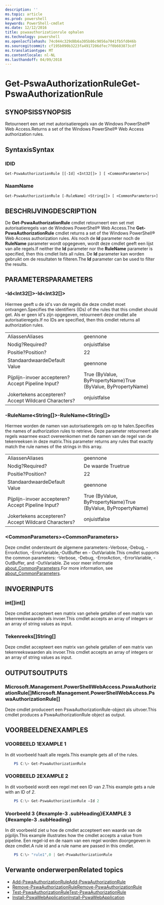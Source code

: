 ```yaml
---
description: ''
ms.topic: article
ms.prod: powershell
keywords: PowerShell-cmdlet
ms.date: 12/12/2016
title: pswaauthorizationrule ophalen
ms.technology: powershell
ms.openlocfilehash: 74c044c329d8b6a305b86c9056a7041fb5fd046b
ms.sourcegitcommit: cf195b090b3223fa4917206dfec7f0b603873cdf
ms.translationtype: MT
ms.contentlocale: nl-NL
ms.lasthandoff: 04/09/2018
---
```

# <a name="get-pswaauthorizationrule"></a><span data-ttu-id="55e99-103">Get-PswaAuthorizationRule</span><span class="sxs-lookup"><span data-stu-id="55e99-103">Get-PswaAuthorizationRule</span></span>

## <a name="synopsis"></a><span data-ttu-id="55e99-104">SYNOPSIS</span><span class="sxs-lookup"><span data-stu-id="55e99-104">SYNOPSIS</span></span>

<span data-ttu-id="55e99-105">Retourneert een set met autorisatieregels van de Windows PowerShell® Web Access.</span><span class="sxs-lookup"><span data-stu-id="55e99-105">Returns a set of the Windows PowerShell® Web Access authorization rules.</span></span>

## <a name="syntax"></a><span data-ttu-id="55e99-106">Syntaxis</span><span class="sxs-lookup"><span data-stu-id="55e99-106">Syntax</span></span>

### <a name="id"></a><span data-ttu-id="55e99-107">ID</span><span class="sxs-lookup"><span data-stu-id="55e99-107">ID</span></span>
```
Get-PswaAuthorizationRule [[-Id] <Int32[]> ] [ <CommonParameters>]
```

### <a name="name"></a><span data-ttu-id="55e99-108">Naam</span><span class="sxs-lookup"><span data-stu-id="55e99-108">Name</span></span>
```
Get-PswaAuthorizationRule [-RuleName] <String[]> [ <CommonParameters>]
```

## <a name="description"></a><span data-ttu-id="55e99-109">BESCHRIJVING</span><span class="sxs-lookup"><span data-stu-id="55e99-109">DESCRIPTION</span></span>

<span data-ttu-id="55e99-110">De **Get-PswaAuthorizationRule** cmdlet retourneert een set met autorisatieregels van de Windows PowerShell® Web Access.</span><span class="sxs-lookup"><span data-stu-id="55e99-110">The **Get-PswaAuthorizationRule** cmdlet returns a set of the Windows PowerShell® Web Access authorization rules.</span></span>
<span data-ttu-id="55e99-111">Als noch de **Id** parameter noch de **RuleName** parameter wordt opgegeven, wordt deze cmdlet geeft een lijst van alle regels.</span><span class="sxs-lookup"><span data-stu-id="55e99-111">If neither the **Id** parameter nor the **RuleName** parameter is specified, then this cmdlet lists all rules.</span></span> <span data-ttu-id="55e99-112">De **Id** parameter kan worden gebruikt om de resultaten te filteren.</span><span class="sxs-lookup"><span data-stu-id="55e99-112">The **Id** parameter can be used to filter the results.</span></span>

## <a name="parameters"></a><span data-ttu-id="55e99-113">PARAMETERS</span><span class="sxs-lookup"><span data-stu-id="55e99-113">PARAMETERS</span></span>

### <a name="-idltint32gt"></a><span data-ttu-id="55e99-114">-Id&lt;Int32\[\]&gt;</span><span class="sxs-lookup"><span data-stu-id="55e99-114">-Id&lt;Int32\[\]&gt;</span></span>

<span data-ttu-id="55e99-115">Hiermee geeft u de id's van de regels die deze cmdlet moet ontvangen.</span><span class="sxs-lookup"><span data-stu-id="55e99-115">Specifies the identifiers (IDs) of the rules that this cmdlet should get.</span></span> <span data-ttu-id="55e99-116">Als er geen id's zijn opgegeven, retourneert deze cmdlet alle autorisatieregels.</span><span class="sxs-lookup"><span data-stu-id="55e99-116">If no IDs are specified, then this cmdlet returns all authorization rules.</span></span>

|||
|-|-|
| <span data-ttu-id="55e99-117">Aliassen</span><span class="sxs-lookup"><span data-stu-id="55e99-117">Aliases</span></span>                              | <span data-ttu-id="55e99-118">geen</span><span class="sxs-lookup"><span data-stu-id="55e99-118">none</span></span>                                 |
| <span data-ttu-id="55e99-119">Nodig?</span><span class="sxs-lookup"><span data-stu-id="55e99-119">Required?</span></span>                            | <span data-ttu-id="55e99-120">onjuist</span><span class="sxs-lookup"><span data-stu-id="55e99-120">false</span></span>                                |
| <span data-ttu-id="55e99-121">Positie?</span><span class="sxs-lookup"><span data-stu-id="55e99-121">Position?</span></span>                            | <span data-ttu-id="55e99-122">2</span><span class="sxs-lookup"><span data-stu-id="55e99-122">2</span></span>                                    |
| <span data-ttu-id="55e99-123">Standaardwaarde</span><span class="sxs-lookup"><span data-stu-id="55e99-123">Default Value</span></span>                        | <span data-ttu-id="55e99-124">geen</span><span class="sxs-lookup"><span data-stu-id="55e99-124">none</span></span>                                 |
| <span data-ttu-id="55e99-125">Pijplijn-invoer accepteren?</span><span class="sxs-lookup"><span data-stu-id="55e99-125">Accept Pipeline Input?</span></span>               | <span data-ttu-id="55e99-126">True (ByValue, ByPropertyName)</span><span class="sxs-lookup"><span data-stu-id="55e99-126">True (ByValue, ByPropertyName)</span></span>       |
| <span data-ttu-id="55e99-127">Jokertekens accepteren?</span><span class="sxs-lookup"><span data-stu-id="55e99-127">Accept Wildcard Characters?</span></span>          | <span data-ttu-id="55e99-128">onjuist</span><span class="sxs-lookup"><span data-stu-id="55e99-128">false</span></span>                                |

### <a name="-rulenameltstringgt"></a><span data-ttu-id="55e99-129">-RuleName&lt;String\[\]&gt;</span><span class="sxs-lookup"><span data-stu-id="55e99-129">-RuleName&lt;String\[\]&gt;</span></span>

<span data-ttu-id="55e99-130">Hiermee worden de namen van autorisatieregels om op te halen.</span><span class="sxs-lookup"><span data-stu-id="55e99-130">Specifies the names of authorization rules to retrieve.</span></span> <span data-ttu-id="55e99-131">Deze parameter retourneert alle regels waarmee exact overeenkomen met de namen van de regel van de tekenreeksen in deze matrix.</span><span class="sxs-lookup"><span data-stu-id="55e99-131">This parameter returns any rules that exactly match the rule names of the strings in this array.</span></span>

|||
|-|-|
| <span data-ttu-id="55e99-132">Aliassen</span><span class="sxs-lookup"><span data-stu-id="55e99-132">Aliases</span></span>                              | <span data-ttu-id="55e99-133">geen</span><span class="sxs-lookup"><span data-stu-id="55e99-133">none</span></span>                                 |
| <span data-ttu-id="55e99-134">Nodig?</span><span class="sxs-lookup"><span data-stu-id="55e99-134">Required?</span></span>                            | <span data-ttu-id="55e99-135">De waarde True</span><span class="sxs-lookup"><span data-stu-id="55e99-135">true</span></span>                                 |
| <span data-ttu-id="55e99-136">Positie?</span><span class="sxs-lookup"><span data-stu-id="55e99-136">Position?</span></span>                            | <span data-ttu-id="55e99-137">2</span><span class="sxs-lookup"><span data-stu-id="55e99-137">2</span></span>                                    |
| <span data-ttu-id="55e99-138">Standaardwaarde</span><span class="sxs-lookup"><span data-stu-id="55e99-138">Default Value</span></span>                        | <span data-ttu-id="55e99-139">geen</span><span class="sxs-lookup"><span data-stu-id="55e99-139">none</span></span>                                 |
| <span data-ttu-id="55e99-140">Pijplijn-invoer accepteren?</span><span class="sxs-lookup"><span data-stu-id="55e99-140">Accept Pipeline Input?</span></span>               | <span data-ttu-id="55e99-141">True (ByValue, ByPropertyName)</span><span class="sxs-lookup"><span data-stu-id="55e99-141">True (ByValue, ByPropertyName)</span></span>       |
| <span data-ttu-id="55e99-142">Jokertekens accepteren?</span><span class="sxs-lookup"><span data-stu-id="55e99-142">Accept Wildcard Characters?</span></span>          | <span data-ttu-id="55e99-143">onjuist</span><span class="sxs-lookup"><span data-stu-id="55e99-143">false</span></span>                                |

### <a name="ltcommonparametersgt"></a><span data-ttu-id="55e99-144">&lt;CommonParameters&gt;</span><span class="sxs-lookup"><span data-stu-id="55e99-144">&lt;CommonParameters&gt;</span></span>

<span data-ttu-id="55e99-145">Deze cmdlet ondersteunt de algemene parameters:-Verbose,-Debug, - ErrorAction, -ErrorVariable,-OutBuffer en - OutVariable.</span><span class="sxs-lookup"><span data-stu-id="55e99-145">This cmdlet supports the common parameters: -Verbose, -Debug, -ErrorAction, -ErrorVariable, -OutBuffer, and -OutVariable.</span></span>
<span data-ttu-id="55e99-146">Zie voor meer informatie [about_CommonParameters](http://go.microsoft.com/fwlink/p/?LinkID=113216).</span><span class="sxs-lookup"><span data-stu-id="55e99-146">For more information, see [about_CommonParameters](http://go.microsoft.com/fwlink/p/?LinkID=113216).</span></span>

## <a name="inputs"></a><span data-ttu-id="55e99-147">INVOER</span><span class="sxs-lookup"><span data-stu-id="55e99-147">INPUTS</span></span>

### <a name="int"></a><span data-ttu-id="55e99-148">int\[\]</span><span class="sxs-lookup"><span data-stu-id="55e99-148">int\[\]</span></span>

<span data-ttu-id="55e99-149">Deze cmdlet accepteert een matrix van gehele getallen of een matrix van tekenreekswaarden als invoer.</span><span class="sxs-lookup"><span data-stu-id="55e99-149">This cmdlet accepts an array of integers or an array of string values as input.</span></span>

### <a name="string"></a><span data-ttu-id="55e99-150">Tekenreeks\[\]</span><span class="sxs-lookup"><span data-stu-id="55e99-150">String\[\]</span></span>

<span data-ttu-id="55e99-151">Deze cmdlet accepteert een matrix van gehele getallen of een matrix van tekenreekswaarden als invoer.</span><span class="sxs-lookup"><span data-stu-id="55e99-151">This cmdlet accepts an array of integers or an array of string values as input.</span></span>

## <a name="outputs"></a><span data-ttu-id="55e99-152">OUTPUTS</span><span class="sxs-lookup"><span data-stu-id="55e99-152">OUTPUTS</span></span>

### <a name="microsoftmanagementpowershellwebaccesspswaauthorizationrule"></a><span data-ttu-id="55e99-153">Microsoft.Management.PowerShellWebAccess.PswaAuthorizationRule\[\]</span><span class="sxs-lookup"><span data-stu-id="55e99-153">Microsoft.Management.PowerShellWebAccess.PswaAuthorizationRule\[\]</span></span>

<span data-ttu-id="55e99-154">Deze cmdlet produceert een PswaAuthorizationRule-object als uitvoer.</span><span class="sxs-lookup"><span data-stu-id="55e99-154">This cmdlet produces a PswaAuthorizationRule object as output.</span></span>


## <a name="examples"></a><span data-ttu-id="55e99-155">VOORBEELDEN</span><span class="sxs-lookup"><span data-stu-id="55e99-155">EXAMPLES</span></span>

### <a name="example-1"></a><span data-ttu-id="55e99-156">VOORBEELD 1</span><span class="sxs-lookup"><span data-stu-id="55e99-156">EXAMPLE 1</span></span>

<span data-ttu-id="55e99-157">In dit voorbeeld haalt alle regels.</span><span class="sxs-lookup"><span data-stu-id="55e99-157">This example gets all of the rules.</span></span>

```PowerShell
    PS C:\> Get-PswaAuthorizationRule
```

### <a name="example-2"></a><span data-ttu-id="55e99-158">VOORBEELD 2</span><span class="sxs-lookup"><span data-stu-id="55e99-158">EXAMPLE 2</span></span>

<span data-ttu-id="55e99-159">In dit voorbeeld wordt een regel met een ID van *2*.</span><span class="sxs-lookup"><span data-stu-id="55e99-159">This example gets a rule with an ID of *2*.</span></span>

```PowerShell
    PS C:\> Get-PswaAuthorizationRule –Id 2
```

### <a name="example-3-example-3-subheading"></a><span data-ttu-id="55e99-160">Voorbeeld 3 {#example-3 .subHeading}</span><span class="sxs-lookup"><span data-stu-id="55e99-160">EXAMPLE 3 {#example-3 .subHeading}</span></span>

<span data-ttu-id="55e99-161">In dit voorbeeld ziet u hoe de cmdlet accepteert een waarde van de pijplijn.</span><span class="sxs-lookup"><span data-stu-id="55e99-161">This example illustrates how the cmdlet accepts a value from pipeline.</span></span>
<span data-ttu-id="55e99-162">Een regel-id en de naam van een regel worden doorgegeven in deze cmdlet.</span><span class="sxs-lookup"><span data-stu-id="55e99-162">A rule id and a rule name are passed in this cmdlet.</span></span>

```PowerShell
    PS C:\> "rule1",0 | Get-PswaAuthorizationRule
```

## <a name="related-topics"></a><span data-ttu-id="55e99-163">Verwante onderwerpen</span><span class="sxs-lookup"><span data-stu-id="55e99-163">Related topics</span></span>

- [<span data-ttu-id="55e99-164">Add-PswaAuthorizationRule</span><span class="sxs-lookup"><span data-stu-id="55e99-164">Add-PswaAuthorizationRule</span></span>](add-pswaauthorizationrule.md)
- [<span data-ttu-id="55e99-165">Remove-PswaAuthorizationRule</span><span class="sxs-lookup"><span data-stu-id="55e99-165">Remove-PswaAuthorizationRule</span></span>](remove-pswaauthorizationrule.md)
- [<span data-ttu-id="55e99-166">Test-PswaAuthorizationRule</span><span class="sxs-lookup"><span data-stu-id="55e99-166">Test-PswaAuthorizationRule</span></span>](test-pswaauthorizationrule.md)
- [<span data-ttu-id="55e99-167">Install-PswaWebApplication</span><span class="sxs-lookup"><span data-stu-id="55e99-167">Install-PswaWebApplication</span></span>](install-pswawebapplication.md)